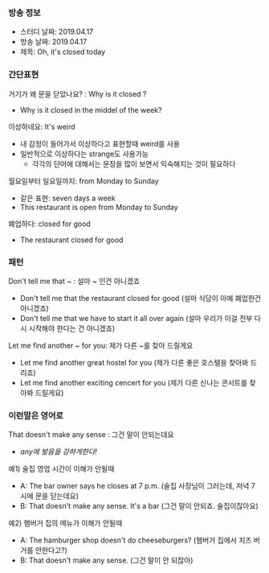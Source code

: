 ### 방송 정보
- 스터디 날짜: 2019.04.17
- 방송 날짜: 2019.04.17
- 제목: Oh, it's closed today

### 간단표현
거기가 왜 문을 닫았나요? : Why is it closed ?
- Why is it closed in the middel of the week?

이상하네요: It's weird
- 내 감정이 들어가서 이상하다고 표현할때 weird를 사용
- 일반적으로 이상하다는 strange도 사용가능
   - 각각의 단어에 대해서는 문장을 많이 보면서 익숙해지는 것이 필요하다

월요일부터 일요일까지: from Monday to Sunday
- 같은 표현: seven days a week
- This restaurant is open from Monday to Sunday

폐업하다: closed for good
- The restaurant closed for good

### 패턴
Don't tell me that ~ : 설마 ~ 인건 아니겠죠
- Don't tell me that the restaurant closed for good (설마 식당이 아예 폐업한건 아니겠죠)
- Don't tell me that we have to start it all over again (설마 우리가 이걸 전부 다시 시작해야 한다는 건 아니겠죠)

Let me find another ~ for you: 제가 다른 ~를 찾아 드릴게요
- Let me find another great hostel for you (제가 다른 좋은 호스텔을 찾아봐 드리죠)
- Let me find another exciting cencert for you (제가 다른 신나는 콘서트를 찾아봐 드릴게요)

### 이런말은 영어로
That doesn't make any sense : 그건 말이 안되는데요
- _any에 발음을 강하게한다!_

예1) 술집 영업 시간이 이해가 안될때
- A: The bar owner says he closes at 7 p.m. (술집 사장님이 그러는데, 저녁 7시에 문을 닫는데요)
- B: That doesn't make any sense. It's a bar (그건 말이 안되죠. 술집이잖아요)

예2) 햄버거 집의 메뉴가 이해가 안될때
- A: The hamburger shop doesn't do cheeseburgers? (햄버거 집에서 치즈 버거를 안한다고?)
- B: That doesn't make any sense. (그건 말이 안 되잖아)
